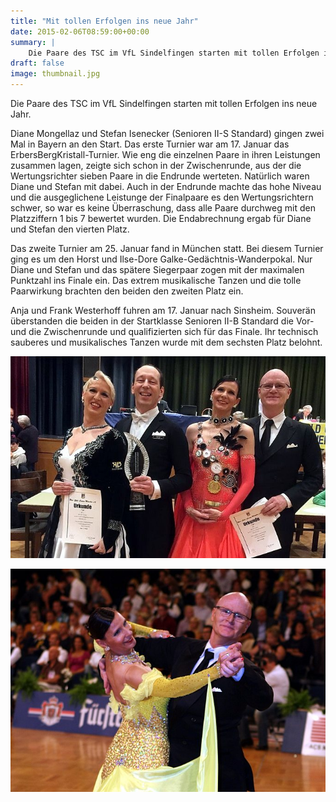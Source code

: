```yaml
---
title: "Mit tollen Erfolgen ins neue Jahr"
date: 2015-02-06T08:59:00+00:00
summary: |
    Die Paare des TSC im VfL Sindelfingen starten mit tollen Erfolgen ins neue Jahr. Diane Mongellaz und Stefan Isenecker (Senioren II-S Standard) gingen zwei Mal in Bayern an den Start.Anja und Frank Westerhoff fuhren am 17. Januar nach Sinsheim. Souverän überstanden die beiden in der Startklasse Senioren II-B Standard die Vor- und die Zwischenrunde und qualifizierten sich für das Finale.
draft: false
image: thumbnail.jpg
---
```


Die Paare des TSC im VfL Sindelfingen starten mit tollen Erfolgen ins neue Jahr.

Diane Mongellaz und Stefan Isenecker (Senioren II-S Standard) gingen zwei Mal in Bayern an den Start. Das erste Turnier war am 17. Januar das ErbersBergKristall-Turnier. Wie eng die einzelnen Paare in ihren Leistungen zusammen lagen, zeigte sich schon in der Zwischenrunde, aus der die Wertungsrichter sieben Paare in die Endrunde werteten. Natürlich waren Diane und Stefan mit dabei. Auch in der Endrunde machte das hohe Niveau und die ausgeglichene Leistunge der Finalpaare es den Wertungsrichtern schwer, so war es keine Überraschung, dass alle Paare durchweg mit den Platzziffern 1 bis 7 bewertet wurden. Die Endabrechnung ergab für Diane und Stefan den vierten Platz.

Das zweite Turnier am 25. Januar fand in München statt. Bei diesem Turnier ging es um den Horst und Ilse-Dore Galke-Gedächtnis-Wanderpokal. Nur Diane und Stefan und das spätere Siegerpaar zogen mit der maximalen Punktzahl ins Finale ein. Das extrem musikalische Tanzen und die tolle Paarwirkung brachten den beiden den zweiten Platz ein.

Anja und Frank Westerhoff fuhren am 17. Januar nach Sinsheim. Souverän überstanden die beiden in der Startklasse Senioren II-B Standard die Vor- und die Zwischenrunde und qualifizierten sich für das Finale. Ihr technisch sauberes und musikalisches Tanzen wurde mit dem sechsten Platz belohnt.

![Diane Mongellaz und Stefan Isenecker 2. Platz](20150130-1-680.jpg)

![Diane Mongellaz und Stefan Isenecker](20150130-2-680.jpg)



